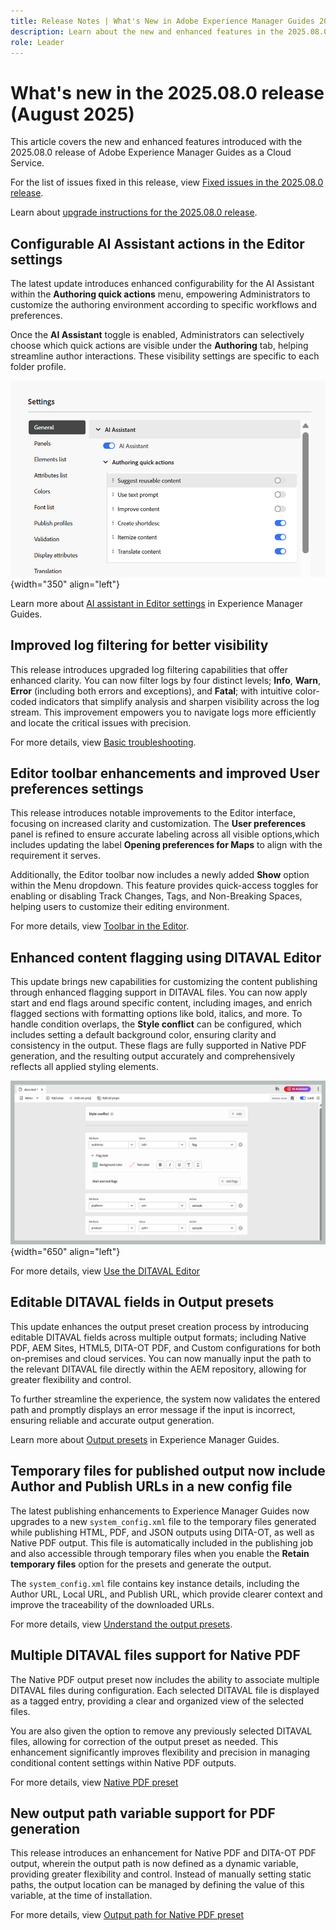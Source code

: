 ```yaml
---
title: Release Notes | What's New in Adobe Experience Manager Guides 2025.08.0 release
description: Learn about the new and enhanced features in the 2025.08.0 release of Adobe Experience Manager Guides
role: Leader
---
```

# What's new in the 2025.08.0 release (August 2025)

This article covers the new and enhanced features introduced with the 2025.08.0 release of Adobe Experience Manager Guides as a Cloud Service.

For the list of issues fixed in this release, view [Fixed issues in the 2025.08.0 release](fixed-issues-2025-08-0.md).

Learn about [upgrade instructions for the 2025.08.0  release](../release-info/upgrade-instructions-2025-08-0.md).


## Configurable AI Assistant actions in the Editor settings

The latest update introduces enhanced configurability for the AI Assistant within the **Authoring quick actions** menu, empowering Administrators to customize the authoring environment according to specific workflows and preferences.

Once the **AI Assistant** toggle is enabled, Administrators can selectively choose which quick actions are visible under the **Authoring** tab, helping streamline author interactions. These visibility settings are specific to each folder profile.

![](assets/authoring-quick-actions.png){width="350" align="left"}

Learn more about [AI assistant in Editor settings](../user-guide/web-editor-settings.md#general) in Experience Manager Guides.

## Improved log filtering for better visibility

This release introduces upgraded log filtering capabilities that offer enhanced clarity. You can now filter logs by four distinct levels; **Info**, **Warn**, **Error** (including both errors and exceptions), and **Fatal**; with intuitive color-coded indicators that simplify analysis and sharpen visibility across the log stream. This improvement empowers you to navigate logs more efficiently and locate the critical issues with precision. 

For more details, view [Basic troubleshooting](../user-guide/generate-output-basic-troubleshooting.md).

## Editor toolbar enhancements and improved User preferences settings

This release introduces notable improvements to the Editor interface, focusing on increased clarity and customization. The **User preferences** panel is refined to ensure accurate labeling across all visible options,which includes updating the label **Opening preferences for Maps** to align with the requirement it serves.

Additionally, the Editor toolbar now includes a newly added **Show** option within the Menu dropdown. This feature provides quick-access toggles for enabling or disabling Track Changes, Tags, and Non-Breaking Spaces, helping users to customize their editing environment.

For more details, view [Toolbar in the Editor](../user-guide/web-editor-toolbar.md#menu-dropdown).

## Enhanced content flagging using DITAVAL Editor

This update brings new capabilities for customizing the content publishing through enhanced flagging support in DITAVAL files. You can now apply start and end flags around specific content, including images, and enrich flagged sections with formatting options like bold, italics, and more. To handle condition overlaps, the **Style conflict** can be configured, which includes setting a default background color, ensuring clarity and consistency in the output. These flags are fully supported in Native PDF generation, and the resulting output accurately and comprehensively reflects all applied styling elements.

![](assets/ditaval-flag-style.png){width="650" align="left"}

For more details, view [Use the DITAVAL Editor](../user-guide/ditaval-editor.md)

## Editable DITAVAL fields in Output presets

This update enhances the output preset creation process by introducing editable DITAVAL fields across multiple output formats; including Native PDF, AEM Sites, HTML5, DITA-OT PDF, and Custom configurations for both on-premises and cloud services. You can now manually input the path to the relevant DITAVAL file directly within the AEM repository, allowing for greater flexibility and control. 

To further streamline the experience, the system now validates the entered path and promptly displays an error message if the input is incorrect, ensuring reliable and accurate output generation.

Learn more about [Output presets](../user-guide/generate-output-understand-presets.md) in Experience Manager Guides.

## Temporary files for published output now include Author and Publish URLs in a new config file

The latest publishing enhancements to Experience Manager Guides now upgrades to a new `system_config.xml` file to the temporary files generated while publishing HTML, PDF, and JSON outputs using DITA-OT, as well as Native PDF output. This file is automatically included in the publishing job and also accessible through temporary files when you enable the **Retain temporary files** option for the presets and generate the output.

The `system_config.xml` file contains key instance details, including the Author URL, Local URL, and Publish URL, which provide clearer context and improve the traceability of the downloaded URLs.

For more details, view [Understand the output presets](../user-guide/generate-output-understand-presets.md).

## Multiple DITAVAL files support for Native PDF

The Native PDF output preset now includes the ability to associate multiple DITAVAL files during configuration. Each selected DITAVAL file is displayed as a tagged entry, providing a clear and organized view of the selected files.

You are also given the option to remove any previously selected DITAVAL files, allowing for correction of the output preset as needed. This enhancement significantly improves flexibility and precision in managing conditional content settings within Native PDF outputs.

For more details, view [Native PDF preset](../web-editor/native-pdf-web-editor.md#native-pdf-preset-configuration)

## New output path variable support for PDF generation

This release introduces an enhancement for Native PDF and DITA-OT PDF output, wherein the output path is now defined as a dynamic variable, providing greater flexibility and control. Instead of manually setting static paths, the output location can be managed by defining the value of this variable, at the time of installation.

For more details, view [Output path for Native PDF preset](../web-editor/native-pdf-web-editor.md#native-pdf-preset-configuration)

